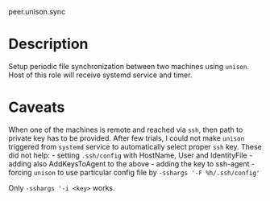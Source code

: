 peer.unison.sync

# Description

Setup periodic file synchronization between two machines using `unison`. Host of
this role will receive systemd service and timer.

# Caveats

When one of the machines is remote and reached via `ssh`, then path to private
key has to be provided. After few trials, I could not make `unison` triggered
from `systemd` service to automatically select proper `ssh` key. These did not
help:
    - setting `.ssh/config` with HostName, User and IdentityFile
    - adding also AddKeysToAgent to the above
    - adding the key to ssh-agent
    - forcing `unison` to use particular config file by `-sshargs '-F
      %h/.ssh/config'`

Only `-sshargs '-i <key>` works.
